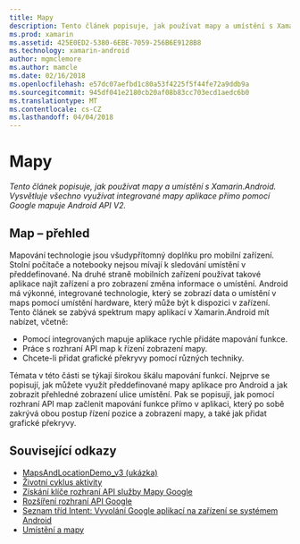 ```yaml
---
title: Mapy
description: Tento článek popisuje, jak používat mapy a umístění s Xamarin.Android. Vysvětluje všechno využívat integrované mapy aplikace přímo pomocí Google mapuje Android API V2.
ms.prod: xamarin
ms.assetid: 425E0ED2-5380-6EBE-7059-256B6E9128B8
ms.technology: xamarin-android
author: mgmclemore
ms.author: mamcle
ms.date: 02/16/2018
ms.openlocfilehash: e57dc07aefbd1c80a53f4225f5f44fe72a9ddb9a
ms.sourcegitcommit: 945df041e2180cb20af08b83cc703ecd1aedc6b0
ms.translationtype: MT
ms.contentlocale: cs-CZ
ms.lasthandoff: 04/04/2018
---
```

# <a name="maps"></a>Mapy

_Tento článek popisuje, jak používat mapy a umístění s Xamarin.Android. Vysvětluje všechno využívat integrované mapy aplikace přímo pomocí Google mapuje Android API V2._

## <a name="maps-overview"></a>Map – přehled

Mapování technologie jsou všudypřítomný doplňku pro mobilní zařízení. Stolní počítače a notebooky nejsou mívají k sledování umístění v předdefinované. Na druhé straně mobilních zařízení používat takové aplikace najít zařízení a pro zobrazení změna informace o umístění. Android má výkonné, integrované technologie, který se zobrazí data o umístění v maps pomocí umístění hardware, který může být k dispozici v zařízení. Tento článek se zabývá spektrum mapy aplikací v Xamarin.Android mít nabízet, včetně: 

-  Pomocí integrovaných mapuje aplikace rychle přidáte mapování funkce.
-  Práce s rozhraní API map k řízení zobrazení mapy.
-  Chcete-li přidat grafické překryvy pomocí různých techniky.

Témata v této části se týkají širokou škálu mapování funkcí.
Nejprve se popisují, jak můžete využít předdefinované mapy aplikace pro Android a jak zobrazit přehledné zobrazení ulice umístění. Pak se popisují, jak pomocí rozhraní API map začlenit mapování funkce přímo v aplikaci, který po sobě zakrývá obou postup řízení pozice a zobrazení mapy, a také jak přidat grafické překryvy.


## <a name="related-links"></a>Související odkazy

- [MapsAndLocationDemo_v3 (ukázka)](https://developer.xamarin.com/samples/monodroid/MapsAndLocationDemo_v3/)
- [Životní cyklus aktivity](~/android/app-fundamentals/activity-lifecycle/index.md)
- [Získání klíče rozhraní API služby Mapy Google](~/android/platform/maps-and-location/maps/obtaining-a-google-maps-api-key.md)
- [Rozšíření rozhraní API Google](http://code.google.com/android/add-ons/google-apis/reference/index.html?com/google/android/maps/package-summary.html)
- [Seznam tříd Intent: Vyvolání Google aplikací na zařízení se systémem Android](http://developer.android.com/guide/appendix/g-app-intents.html)
- [Umístění a mapy](http://developer.android.com/guide/topics/location/index.html)
